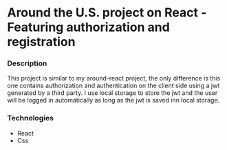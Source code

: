 # Around the U.S. project on React - Featuring authorization and registration

### Description

This project is similar to my around-react project, the only difference is this one contains authorization and authentication on the client side using a jwt generated by a third party. I use local storage to store the jwt and the user will be logged in automatically as long as the jwt is saved inn local storage.

### Technologies

- React
- Css
